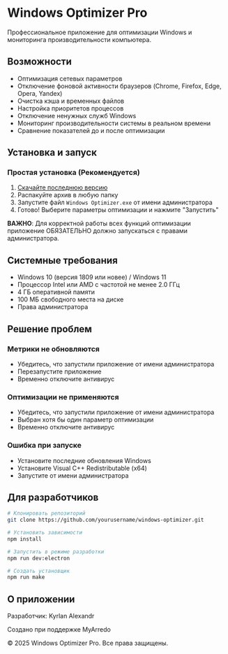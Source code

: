 
# Windows Optimizer Pro

Профессиональное приложение для оптимизации Windows и мониторинга производительности компьютера.

## Возможности

- Оптимизация сетевых параметров
- Отключение фоновой активности браузеров (Chrome, Firefox, Edge, Opera, Yandex)
- Очистка кэша и временных файлов
- Настройка приоритетов процессов
- Отключение ненужных служб Windows
- Мониторинг производительности системы в реальном времени
- Сравнение показателей до и после оптимизации

## Установка и запуск

### Простая установка (Рекомендуется)
1. [Скачайте последнюю версию](https://github.com/yourusername/windows-optimizer/releases/latest/download/windows-optimizer-setup.zip)
2. Распакуйте архив в любую папку
3. Запустите файл `Windows Optimizer.exe` от имени администратора
4. Готово! Выберите параметры оптимизации и нажмите "Запустить"

**ВАЖНО**: Для корректной работы всех функций оптимизации приложение ОБЯЗАТЕЛЬНО должно запускаться с правами администратора.

## Системные требования

- Windows 10 (версия 1809 или новее) / Windows 11
- Процессор Intel или AMD с частотой не менее 2.0 ГГц
- 4 ГБ оперативной памяти
- 100 МБ свободного места на диске
- Права администратора

## Решение проблем

### Метрики не обновляются
- Убедитесь, что запустили приложение от имени администратора
- Перезапустите приложение
- Временно отключите антивирус

### Оптимизации не применяются
- Убедитесь, что запустили приложение от имени администратора
- Выбран хотя бы один параметр оптимизации
- Временно отключите антивирус

### Ошибка при запуске
- Установите последние обновления Windows
- Установите Visual C++ Redistributable (x64)
- Запустите от имени администратора

## Для разработчиков

```bash
# Клонировать репозиторий
git clone https://github.com/yourusername/windows-optimizer.git

# Установить зависимости
npm install

# Запустить в режиме разработки
npm run dev:electron

# Создать установщик
npm run make
```

## О приложении

Разработчик: Kyrlan Alexandr

Создано при поддержке MyArredo

© 2025 Windows Optimizer Pro. Все права защищены.

